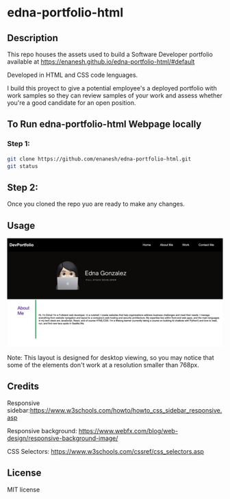 # edna-portfolio-html


## Description

This repo houses the assets used to build a Software Developer portfolio available at https://enanesh.github.io/edna-portfolio-html/#default

Developed in HTML and CSS code lenguages. 

I build this proyect to give a potential employee's a deployed portfolio with work samples so they can review samples of your work and assess whether you're a good candidate for an open position.



## To Run edna-portfolio-html Webpage locally 
 
### Step 1:

```sh
git clone https://github.com/enanesh/edna-portfolio-html.git
git status 
```

## Step 2:
Once you cloned the repo yuo are ready to make any changes.

## Usage



![Screenshot](https://github.com/enanesh/edna-portfolio-html/blob/main/Assets/images/Screenshot%20README.png)




Note: This layout is designed for desktop viewing, so you may notice that some of the elements don't work at a resolution smaller than 768px. 

## Credits

Responsive sidebar:https://www.w3schools.com/howto/howto_css_sidebar_responsive.asp

Responsive background: https://www.webfx.com/blog/web-design/responsive-background-image/

CSS Selectors: https://www.w3schools.com/cssref/css_selectors.asp


## License

MIT license
    
    
